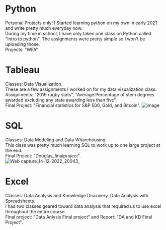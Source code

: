 # Python
Personal Projects only! I Started learning python on my own in early 2021 and write pretty much everyday now. <br />
During my time in school, I have only taken one class on Python called "Intro to python". The assignments were pretty simple so I won't be uploading those. <br />
Projects: "WFA"

# Tableau
Classes: Data Visualization. <br />
These are a few assignments I worked on for my data visualization class. <br />
Assignments: "2019 rugby stats", "Average Percentage of stem degrees awarded excluding any state awarding less than five". <br />
Final Project: "Financial statistics for S&P 500, Gold, and Bitcoin".
![image](https://user-images.githubusercontent.com/87837548/207743641-a029361e-a412-4868-9212-85a6d28938c7.png)


# SQL
Classes: Data Modeling and Data Wharehousing. <br />
This class was pretty much learning SQL to work up to one large project at the end. <br />
Final Project: "Douglas_finalproject". <br />
![Web capture_14-12-2022_20043_](https://user-images.githubusercontent.com/87837548/207755091-0b4759dc-9be5-4d47-87d4-0529ab8b6c44.jpeg)


# Excel
Classes: Data Analysis and Knowledge Discovery. Data Analysis with Spreadsheets. <br />
I had two classes geared toward data analysis that required us to use excel throughout the entire course. <br />
Final project: "Data Anlysis Final project" and Report: "DA and KD Final Project". <br />
